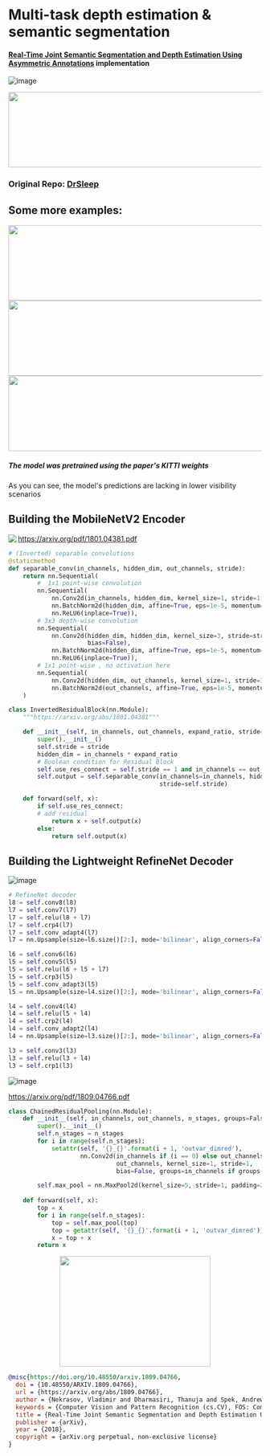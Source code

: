 # Multi-task depth estimation & semantic segmentation

#### [Real-Time Joint Semantic Segmentation and Depth Estimation Using Asymmetric Annotations](https://arxiv.org/abs/1809.04766) implementation

![image](https://user-images.githubusercontent.com/81184255/193479326-8e8728d1-57cf-4f7f-8a06-1a7efe167b76.png)

<p align="center">
  <img src="https://thumbs.gfycat.com/DishonestCourteousArawana-size_restricted.gif" alt="KITTI" width="1200" height="150">
</p>

### Original Repo: [DrSleep](https://github.com/DrSleep/multi-task-refinenet)

## Some more examples:

<img src="https://user-images.githubusercontent.com/81184255/193479360-faed9ca1-c54a-4b06-969b-8356a237fb56.gif" width="1000" height="150"/>

<img src="https://user-images.githubusercontent.com/81184255/193479381-82ad5f3e-3079-4381-a16b-7c4feea3ae25.gif" width="1000" height="150"/>

<img src="https://user-images.githubusercontent.com/81184255/193479395-499dccd1-b904-4205-b1b1-0dfaf81fd1f2.gif" width="1000" height="150"/>

##### The model was pretrained using the paper's KITTI weights 

As you can see, the model's predictions are lacking in lower visibility scenarios

## Building the MobileNetV2 Encoder

<img align="left" src="https://user-images.githubusercontent.com/81184255/194058410-15522cc5-f41d-47dd-b471-081527d5b0e5.png" />

https://arxiv.org/pdf/1801.04381.pdf


```python
# (Inverted) separable convolutions
@staticmethod
def separable_conv(in_channels, hidden_dim, out_channels, stride):
    return nn.Sequential(
        #  1x1 point-wise convolution
        nn.Sequential(
            nn.Conv2d(in_channels, hidden_dim, kernel_size=1, stride=1, padding=0, groups=1, bias=False),
            nn.BatchNorm2d(hidden_dim, affine=True, eps=1e-5, momentum=0.1),
            nn.ReLU6(inplace=True)),
        # 3x3 depth-wise convolution
        nn.Sequential(
            nn.Conv2d(hidden_dim, hidden_dim, kernel_size=3, stride=stride, padding=1, groups=hidden_dim,
                      bias=False),
            nn.BatchNorm2d(hidden_dim, affine=True, eps=1e-5, momentum=0.1),
            nn.ReLU6(inplace=True)),
        # 1x1 point-wise , no activation here
        nn.Sequential(
            nn.Conv2d(hidden_dim, out_channels, kernel_size=1, stride=1, padding=0, groups=1, bias=False),
            nn.BatchNorm2d(out_channels, affine=True, eps=1e-5, momentum=0.1))
    )
```

```python
class InvertedResidualBlock(nn.Module):
    """https://arxiv.org/abs/1801.04381"""

    def __init__(self, in_channels, out_channels, expand_ratio, stride=1):
        super().__init__()
        self.stride = stride
        hidden_dim = in_channels * expand_ratio
        # Boolean condition for Residual Block
        self.use_res_connect = self.stride == 1 and in_channels == out_channels
        self.output = self.separable_conv(in_channels=in_channels, hidden_dim=hidden_dim, out_channels=out_channels,
                                          stride=self.stride)

    def forward(self, x):
        if self.use_res_connect:
	    # add residual
            return x + self.output(x)
        else:
            return self.output(x)
```

## Building the Lightweight RefineNet Decoder

![image](https://user-images.githubusercontent.com/81184255/194060273-f525d0bc-5043-443d-ba74-baff3d2980dc.png)

```python
# RefineNet decoder
l8 = self.conv8(l8)
l7 = self.conv7(l7)
l7 = self.relu(l8 + l7)
l7 = self.crp4(l7)
l7 = self.conv_adapt4(l7)
l7 = nn.Upsample(size=l6.size()[2:], mode='bilinear', align_corners=False)(l7)

l6 = self.conv6(l6)
l5 = self.conv5(l5)
l5 = self.relu(l6 + l5 + l7)
l5 = self.crp3(l5)
l5 = self.conv_adapt3(l5)
l5 = nn.Upsample(size=l4.size()[2:], mode='bilinear', align_corners=False)(l5)

l4 = self.conv4(l4)
l4 = self.relu(l5 + l4)
l4 = self.crp2(l4)
l4 = self.conv_adapt2(l4)
l4 = nn.Upsample(size=l3.size()[2:], mode='bilinear', align_corners=False)(l4)

l3 = self.conv3(l3)
l3 = self.relu(l3 + l4)
l3 = self.crp1(l3)
```
![image](https://user-images.githubusercontent.com/81184255/194060637-acf1fed2-ab38-4edf-8767-107296912daf.png)

https://arxiv.org/pdf/1809.04766.pdf

```python
class ChainedResidualPooling(nn.Module):
    def __init__(self, in_channels, out_channels, n_stages, groups=False):
        super().__init__()
        self.n_stages = n_stages
        for i in range(self.n_stages):
            setattr(self, '{}_{}'.format(i + 1, 'outvar_dimred'),
                    nn.Conv2d(in_channels if (i == 0) else out_channels,
                              out_channels, kernel_size=1, stride=1,
                              bias=False, groups=in_channels if groups else 1))

        self.max_pool = nn.MaxPool2d(kernel_size=5, stride=1, padding=2)
        
    def forward(self, x):
        top = x
        for i in range(self.n_stages):
            top = self.max_pool(top)
            top = getattr(self, '{}_{}'.format(i + 1, 'outvar_dimred'))(top)
            x = top + x
        return x
```
<p align="center">
	<img src="https://user-images.githubusercontent.com/81184255/193479546-9218d405-7ade-45c7-bfbf-833ee16ebf4e.gif" width = "300" height="220" />
</p>

```bibtex
@misc{https://doi.org/10.48550/arxiv.1809.04766,
  doi = {10.48550/ARXIV.1809.04766},
  url = {https://arxiv.org/abs/1809.04766},
  author = {Nekrasov, Vladimir and Dharmasiri, Thanuja and Spek, Andrew and Drummond, Tom and Shen, Chunhua and Reid, Ian},
  keywords = {Computer Vision and Pattern Recognition (cs.CV), FOS: Computer and information sciences, FOS: Computer and information sciences},
  title = {Real-Time Joint Semantic Segmentation and Depth Estimation Using Asymmetric Annotations},
  publisher = {arXiv},
  year = {2018},
  copyright = {arXiv.org perpetual, non-exclusive license}
}
```

